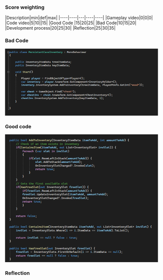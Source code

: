 ### Score weighting
|Description|min|def|max|
|----|----|---|----|----|
|Gameplay video|0|0|0|
|Code video|5|10||15|
|Good Code |15|20|25|
|Bad Code|10|15|20|
|Development process|20|25|30|
|Reflection|25|30|35|

### Bad Code 
![Bad code](images/mateuszBadCode.PNG)


### Good code 
![Good code](images/mateuszGoodCode.PNG)


### Reflection
